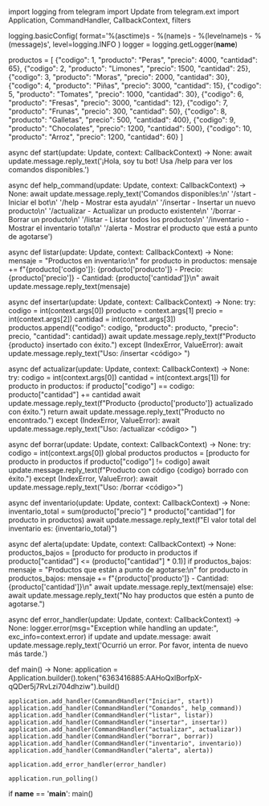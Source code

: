 import logging
from telegram import Update
from telegram.ext import Application, CommandHandler, CallbackContext, filters

logging.basicConfig(
    format='%(asctime)s - %(name)s - %(levelname)s - %(message)s',
    level=logging.INFO
)
logger = logging.getLogger(__name__)

productos = [
    {"codigo": 1, "producto": "Peras", "precio": 4000, "cantidad": 65},
    {"codigo": 2, "producto": "Limones", "precio": 1500, "cantidad": 25},
    {"codigo": 3, "producto": "Moras", "precio": 2000, "cantidad": 30},
    {"codigo": 4, "producto": "Piñas", "precio": 3000, "cantidad": 15},
    {"codigo": 5, "producto": "Tomates", "precio": 1000, "cantidad": 30},
    {"codigo": 6, "producto": "Fresas", "precio": 3000, "cantidad": 12},
    {"codigo": 7, "producto": "Frunas", "precio": 300, "cantidad": 50},
    {"codigo": 8, "producto": "Galletas", "precio": 500, "cantidad": 400},
    {"codigo": 9, "producto": "Chocolates", "precio": 1200, "cantidad": 500},
    {"codigo": 10, "producto": "Arroz", "precio": 1200, "cantidad": 60}
]

async def start(update: Update, context: CallbackContext) -> None:
    await update.message.reply_text('¡Hola, soy tu bot! Usa /help para ver los comandos disponibles.')

async def help_command(update: Update, context: CallbackContext) -> None:
    await update.message.reply_text('Comandos disponibles:\n'
                              '/start - Iniciar el bot\n'
                              '/help - Mostrar esta ayuda\n'
                              '/insertar - Insertar un nuevo producto\n'
                              '/actualizar - Actualizar un producto existente\n'
                              '/borrar - Borrar un producto\n'
                              '/listar - Listar todos los productos\n'
                              '/inventario - Mostrar el inventario total\n'
                              '/alerta - Mostrar el producto que está a punto de agotarse')

async def listar(update: Update, context: CallbackContext) -> None:
    mensaje = "Productos en inventario:\n"
    for producto in productos:
        mensaje += f"{producto['codigo']}: {producto['producto']} - Precio: {producto['precio']} - Cantidad: {producto['cantidad']}\n"
    await update.message.reply_text(mensaje)

async def insertar(update: Update, context: CallbackContext) -> None:
    try:
        codigo = int(context.args[0])
        producto = context.args[1]
        precio = int(context.args[2])
        cantidad = int(context.args[3])
        productos.append({"codigo": codigo, "producto": producto, "precio": precio, "cantidad": cantidad})
        await update.message.reply_text(f"Producto {producto} insertado con éxito.")
    except (IndexError, ValueError):
        await update.message.reply_text("Uso: /insertar <código> <producto> <precio> <cantidad>")

async def actualizar(update: Update, context: CallbackContext) -> None:
    try:
        codigo = int(context.args[0])
        cantidad = int(context.args[1])
        for producto in productos:
            if producto["codigo"] == codigo:
                producto["cantidad"] += cantidad
                await update.message.reply_text(f"Producto {producto['producto']} actualizado con éxito.")
                return
        await update.message.reply_text("Producto no encontrado.")
    except (IndexError, ValueError):
        await update.message.reply_text("Uso: /actualizar <código> <cantidad>")

async def borrar(update: Update, context: CallbackContext) -> None:
    try:
        codigo = int(context.args[0])
        global productos
        productos = [producto for producto in productos if producto["codigo"] != codigo]
        await update.message.reply_text(f"Producto con código {codigo} borrado con éxito.")
    except (IndexError, ValueError):
        await update.message.reply_text("Uso: /borrar <código>")

async def inventario(update: Update, context: CallbackContext) -> None:
    inventario_total = sum(producto["precio"] * producto["cantidad"] for producto in productos)
    await update.message.reply_text(f"El valor total del inventario es: {inventario_total}")

async def alerta(update: Update, context: CallbackContext) -> None:
    productos_bajos = [producto for producto in productos if producto["cantidad"] <= (producto["cantidad"] * 0.1)]
    if productos_bajos:
        mensaje = "Productos que están a punto de agotarse:\n"
        for producto in productos_bajos:
            mensaje += f"{producto['producto']} - Cantidad: {producto['cantidad']}\n"
        await update.message.reply_text(mensaje)
    else:
        await update.message.reply_text("No hay productos que estén a punto de agotarse.")

async def error_handler(update: Update, context: CallbackContext) -> None:
    logger.error(msg="Exception while handling an update:", exc_info=context.error)
    if update and update.message:
        await update.message.reply_text('Ocurrió un error. Por favor, intenta de nuevo más tarde.')

def main() -> None:
    application = Application.builder().token("6363416885:AAHoQxlBorfpX-qQDer5j7RvLzi704dhziw").build()

    application.add_handler(CommandHandler("Iniciar", start))
    application.add_handler(CommandHandler("Comandos", help_command))
    application.add_handler(CommandHandler("listar", listar))
    application.add_handler(CommandHandler("insertar", insertar))
    application.add_handler(CommandHandler("actualizar", actualizar))
    application.add_handler(CommandHandler("borrar", borrar))
    application.add_handler(CommandHandler("inventario", inventario))
    application.add_handler(CommandHandler("alerta", alerta))

    application.add_error_handler(error_handler)

    application.run_polling()

if __name__ == '__main__':
    main()
